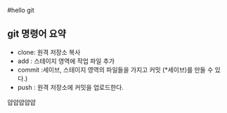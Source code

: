 #hello git

## git 명령어 요약

- clone: 원격 저장소 복사
- add : 스테이지 영역에 작업 파일 추가
- commit :세이브, 스테이지 영역의 파일들을 가지고 커밋 (*세이브)를 만들 수 있다.)
- push : 원격 저장소에 커밋을 업로드한다.   


얍얍얍얍얍

